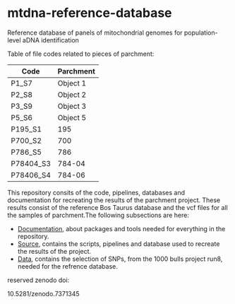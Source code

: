 # mtdna-reference-database

Reference database of panels of mitochondrial genomes for population-level aDNA identification

Table of file codes related to pieces of parchment:

|Code|Parchment|
|----|---------|
|P1_S7|Object 1|
|P2_S8|Object 2|
|P3_S9|Object 3|
|P5_S6|Object 5|
|P195_S1|195|
|P700_S2|700|
|P786_S5|786|
|P78404_S3|784-04|
|P78406_S4|784-06|

This repository consits of the code, pipelines, databases and documentation for recreating the results of the parchment project. These results consist of the reference Bos Taurus database and the vcf files for all the samples of parchment.The following
subsections are here:

- [Documentation](doc), about packages and tools needed for everything in the repository.
- [Source](src), contains the scripts, pipelines and database used to recreate the results of the project.
- [Data](data), contains the selection of SNPs, from the 1000 bulls project run8, needed for the refrence database.

reserved zenodo doi:

10.5281/zenodo.7371345

